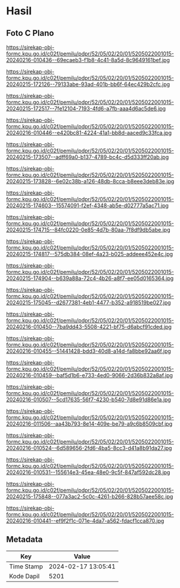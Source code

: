 # Hasil

## Foto C Plano

https://sirekap-obj-formc.kpu.go.id/c02f/pemilu/pdpr/52/05/02/20/01/5205022001015-20240216-010436--69ecaeb3-f1b8-4c41-8a5d-8c9649161bef.jpg

https://sirekap-obj-formc.kpu.go.id/c02f/pemilu/pdpr/52/05/02/20/01/5205022001015-20240215-172126--79133abe-93ad-401b-bb6f-64ec429b2cfc.jpg

https://sirekap-obj-formc.kpu.go.id/c02f/pemilu/pdpr/52/05/02/20/01/5205022001015-20240215-172517--7fe12104-7193-4fd6-a7fb-aaa4d6ac5de6.jpg

https://sirekap-obj-formc.kpu.go.id/c02f/pemilu/pdpr/52/05/02/20/01/5205022001015-20240216-010446--e420bc81-4224-41a1-bb8d-aaced9c33fca.jpg

https://sirekap-obj-formc.kpu.go.id/c02f/pemilu/pdpr/52/05/02/20/01/5205022001015-20240215-173507--adff69a0-b137-4789-bc4c-d5d333ff20ab.jpg

https://sirekap-obj-formc.kpu.go.id/c02f/pemilu/pdpr/52/05/02/20/01/5205022001015-20240215-173828--6e02c38b-a126-48db-8cca-b8eee3deb83e.jpg

https://sirekap-obj-formc.kpu.go.id/c02f/pemilu/pdpr/52/05/02/20/01/5205022001015-20240215-174603--15574091-f2ef-4348-ab5e-d02777a5ac71.jpg

https://sirekap-obj-formc.kpu.go.id/c02f/pemilu/pdpr/52/05/02/20/01/5205022001015-20240215-174715--84fc0220-0e85-4d7b-80aa-7f8df9db5abe.jpg

https://sirekap-obj-formc.kpu.go.id/c02f/pemilu/pdpr/52/05/02/20/01/5205022001015-20240215-174817--575db384-08ef-4a23-b025-addeee452e4c.jpg

https://sirekap-obj-formc.kpu.go.id/c02f/pemilu/pdpr/52/05/02/20/01/5205022001015-20240215-174904--b639a88a-72c4-4b26-a8f7-ee05d0165364.jpg

https://sirekap-obj-formc.kpu.go.id/c02f/pemilu/pdpr/52/05/02/20/01/5205022001015-20240215-175045--d2677381-4eb1-4477-b352-a918519be027.jpg

https://sirekap-obj-formc.kpu.go.id/c02f/pemilu/pdpr/52/05/02/20/01/5205022001015-20240216-010450--7ba9dd43-5508-4221-bf75-d6abcf91cded.jpg

https://sirekap-obj-formc.kpu.go.id/c02f/pemilu/pdpr/52/05/02/20/01/5205022001015-20240216-010455--51441428-bdd3-40d8-a14d-fa8bbe92aa6f.jpg

https://sirekap-obj-formc.kpu.go.id/c02f/pemilu/pdpr/52/05/02/20/01/5205022001015-20240216-010459--baf5d1b6-e733-4ed0-9066-2d36b832a8af.jpg

https://sirekap-obj-formc.kpu.go.id/c02f/pemilu/pdpr/52/05/02/20/01/5205022001015-20240216-010507--5cd17635-56f7-4230-b540-7d8e91d86e1a.jpg

https://sirekap-obj-formc.kpu.go.id/c02f/pemilu/pdpr/52/05/02/20/01/5205022001015-20240216-011506--aa43b793-8e14-409e-be79-a9c6b8509cbf.jpg

https://sirekap-obj-formc.kpu.go.id/c02f/pemilu/pdpr/52/05/02/20/01/5205022001015-20240216-010524--6d589656-2fd6-4ba5-8cc3-d41a8b91da27.jpg

https://sirekap-obj-formc.kpu.go.id/c02f/pemilu/pdpr/52/05/02/20/01/5205022001015-20240216-010531--155614e3-45ea-48e0-9c5f-847af592dc28.jpg

https://sirekap-obj-formc.kpu.go.id/c02f/pemilu/pdpr/52/05/02/20/01/5205022001015-20240215-175848--077a3ac2-5c0c-4261-b266-828b57aee58c.jpg

https://sirekap-obj-formc.kpu.go.id/c02f/pemilu/pdpr/52/05/02/20/01/5205022001015-20240216-010441--ef9f2f1c-071e-4da7-a562-fdacf1cca870.jpg


## Metadata

| Key        | Value               |
| ---------- | ------------------- |
| Time Stamp | 2024-02-17 13:05:41 |
| Kode Dapil | 5201                |



